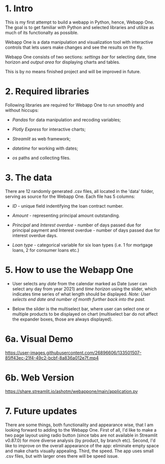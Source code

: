 # 1. Intro
This is my first attempt to build a webapp in Python, hence, Webapp One. The goal is to get familiar with Python and selected libraries and utilize as much of its functionalty as possible.

Webapp One is a data manipulation and visualization tool with interactive controls that lets users make changes and see the results on the fly.

Webapp One consists of two sections: *settings bar* for selecting date, time horizon and *output area* for displaying charts and tables.

This is by no means finished project and will be improved in future.

# 2. Required libraries
Following libraries are required for Webapp One to run smoothly and without hiccups:

* *Pandas* for data manipulation and recoding variables;

* *Plotly Express* for interactive charts;

* *Streamlit* as web framework;

* *datetime* for working with dates;

* *os* paths and collecting files.

# 3. The data
There are 12 randomly generated .csv files, all located in the 'data' folder, serving as source for the Webapp One. Each file has 5 columns:

* *ID* - unique field indentifying the loan contract number.

* *Amount* - representing principal amount outstanding.

* *Principal* and *Interest overdue* - number of days passed due for principal payment and Interest overdue - number of days passed due for interest overdue days.

* *Loan type* - categorical variable for six loan types (i.e. 1 for mortgage loans, 2 for consumer loans etc.)


# 5. How to use the Webapp One
* User selects any *date* from the calendar marked as Date (user can select any day from year 2021) and *time horizon* using the slider, which indicates time series of what length should be displayed. *Note: User selects end date and number of month further back into the past.*

* Below the silder is the multiselect bar, where user can select one or multiple products to be displayed on chart (multiselect bar do not affect the expander boxes, those are always displayed).

# 6a. Visual Demo

https://user-images.githubusercontent.com/26896606/133501507-85ff43ec-21f4-49c2-bcbf-8a836a012e7f.mp4


# 6b. Web Version

https://share.streamlit.io/ashotm/webappone/main/application.py 

# 7. Future updates
There are some things, both functionality and appearance wise, that I am looking forward to adding to the Webapp One. First of all, I'd like to make a two page layout using radio button (since tabs are not available in Streamlit v0.87.0) for more diverse analysis (by product, by branch etc). Second, I'd like to improve on the overall appearance of the app: eliminate empty space and make charts visually appealing. Third, the speed. The app uses small .csv files, but with larger ones there will be speed issue.
